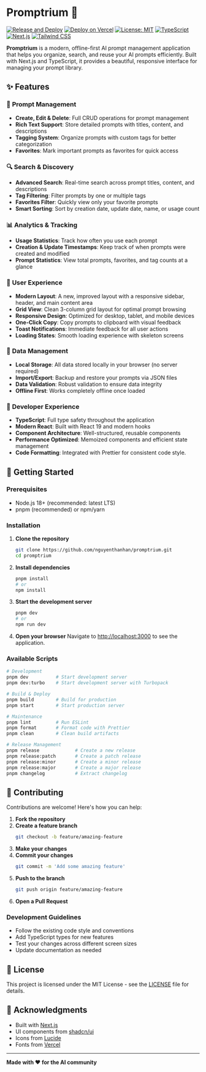 # Promptrium 🚀

[![Release and Deploy](https://github.com/nguyenthanhan/promptrium/workflows/Deploy%20and%20Release/badge.svg)](https://github.com/nguyenthanhan/promptrium/actions/workflows/deploy-and-release.yml)
[![Deploy on Vercel](https://img.shields.io/badge/Deploy%20on-Vercel-black)](https://vercel.com/heimers-projects/promptrium)
[![License: MIT](https://img.shields.io/badge/License-MIT-yellow.svg)](https://opensource.org/licenses/MIT)
[![TypeScript](https://img.shields.io/badge/TypeScript-007ACC?logo=typescript&logoColor=white)](https://www.typescriptlang.org/)
[![Next.js](https://img.shields.io/badge/Next.js-000000?logo=next.js&logoColor=white)](https://nextjs.org/)
[![Tailwind CSS](https://img.shields.io/badge/Tailwind_CSS-38B2AC?logo=tailwind-css&logoColor=white)](https://tailwindcss.com/)

**Promptrium** is a modern, offline-first AI prompt management application that helps you organize, search, and reuse your AI prompts efficiently. Built with Next.js and TypeScript, it provides a beautiful, responsive interface for managing your prompt library.

## ✨ Features

### 📝 **Prompt Management**

- **Create, Edit & Delete**: Full CRUD operations for prompt management
- **Rich Text Support**: Store detailed prompts with titles, content, and descriptions
- **Tagging System**: Organize prompts with custom tags for better categorization
- **Favorites**: Mark important prompts as favorites for quick access

### 🔍 **Search & Discovery**

- **Advanced Search**: Real-time search across prompt titles, content, and descriptions
- **Tag Filtering**: Filter prompts by one or multiple tags
- **Favorites Filter**: Quickly view only your favorite prompts
- **Smart Sorting**: Sort by creation date, update date, name, or usage count

### 📊 **Analytics & Tracking**

- **Usage Statistics**: Track how often you use each prompt
- **Creation & Update Timestamps**: Keep track of when prompts were created and modified
- **Prompt Statistics**: View total prompts, favorites, and tag counts at a glance

### 🎨 **User Experience**

- **Modern Layout**: A new, improved layout with a responsive sidebar, header, and main content area
- **Grid View**: Clean 3-column grid layout for optimal prompt browsing
- **Responsive Design**: Optimized for desktop, tablet, and mobile devices
- **One-Click Copy**: Copy prompts to clipboard with visual feedback
- **Toast Notifications**: Immediate feedback for all user actions
- **Loading States**: Smooth loading experience with skeleton screens

### 💾 **Data Management**

- **Local Storage**: All data stored locally in your browser (no server required)
- **Import/Export**: Backup and restore your prompts via JSON files
- **Data Validation**: Robust validation to ensure data integrity
- **Offline First**: Works completely offline once loaded

### 🔧 **Developer Experience**

- **TypeScript**: Full type safety throughout the application
- **Modern React**: Built with React 19 and modern hooks
- **Component Architecture**: Well-structured, reusable components
- **Performance Optimized**: Memoized components and efficient state management
- **Code Formatting**: Integrated with Prettier for consistent code style.

## 🚀 Getting Started

### Prerequisites

- Node.js 18+ (recommended: latest LTS)
- pnpm (recommended) or npm/yarn

### Installation

1. **Clone the repository**

   ```bash
   git clone https://github.com/nguyenthanhan/promptrium.git
   cd promptrium
   ```

2. **Install dependencies**

   ```bash
   pnpm install
   # or
   npm install
   ```

3. **Start the development server**

   ```bash
   pnpm dev
   # or
   npm run dev
   ```

4. **Open your browser**
   Navigate to [http://localhost:3000](http://localhost:3000) to see the application.

### Available Scripts

```bash
# Development
pnpm dev          # Start development server
pnpm dev:turbo    # Start development server with Turbopack

# Build & Deploy
pnpm build        # Build for production
pnpm start        # Start production server

# Maintenance
pnpm lint         # Run ESLint
pnpm format       # Format code with Prettier
pnpm clean        # Clean build artifacts

# Release Management
pnpm release             # Create a new release
pnpm release:patch       # Create a patch release
pnpm release:minor       # Create a minor release
pnpm release:major       # Create a major release
pnpm changelog           # Extract changelog
```

## 🤝 Contributing

Contributions are welcome! Here's how you can help:

1. **Fork the repository**
2. **Create a feature branch**
   ```bash
   git checkout -b feature/amazing-feature
   ```
3. **Make your changes**
4. **Commit your changes**
   ```bash
   git commit -m 'Add some amazing feature'
   ```
5. **Push to the branch**
   ```bash
   git push origin feature/amazing-feature
   ```
6. **Open a Pull Request**

### Development Guidelines

- Follow the existing code style and conventions
- Add TypeScript types for new features
- Test your changes across different screen sizes
- Update documentation as needed

## 📝 License

This project is licensed under the MIT License - see the [LICENSE](LICENSE) file for details.

## 🙏 Acknowledgments

- Built with [Next.js](https://nextjs.org/)
- UI components from [shadcn/ui](https://ui.shadcn.com/)
- Icons from [Lucide](https://lucide.dev/)
- Fonts from [Vercel](https://vercel.com/font)

---

**Made with ❤️ for the AI community**